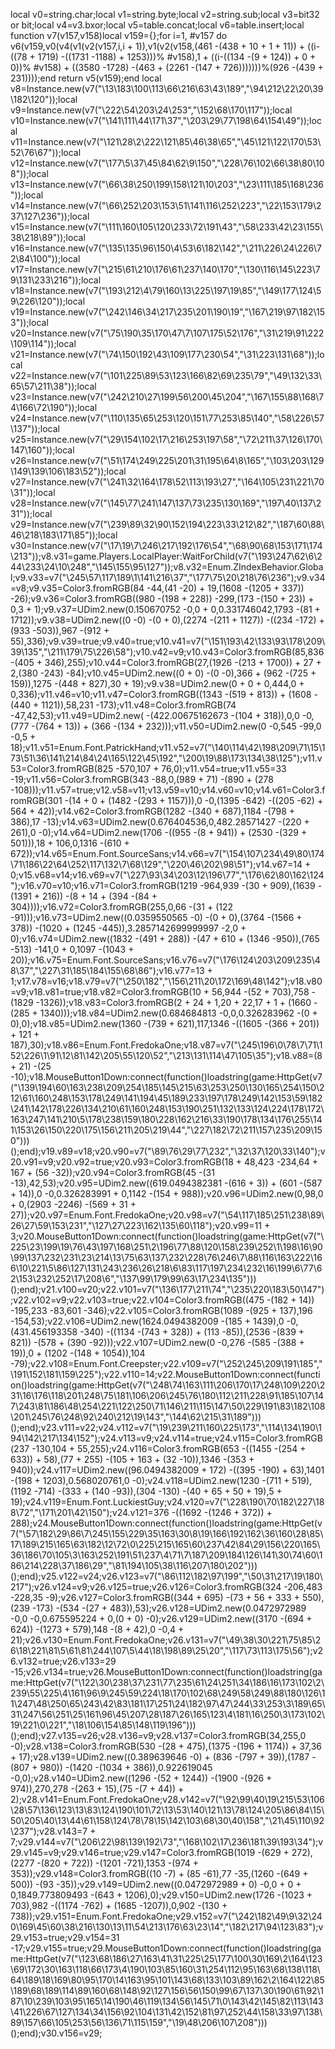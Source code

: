 local v0=string.char;local v1=string.byte;local v2=string.sub;local v3=bit32 or bit;local v4=v3.bxor;local v5=table.concat;local v6=table.insert;local function v7(v157,v158)local v159={};for i=1, #v157 do v6(v159,v0(v4(v1(v2(v157,i,i + 1)),v1(v2(v158,(461 -(438 + 10 + 1 + 11)) + ((i-((78 + 1719) -((1731 -1188) + 1253)))% #v158),1 + ((i-((134 -(9 + 124)) + 0 + 0))% #v158) + ((3580 -1728) -(463 + (2261 -(147 + 726)))))))%(926 -(439 + 231))));end return v5(v159);end local v8=Instance.new(v7("\13\183\100\113\66\216\63\43\189","\94\212\22\20\39\182\120"));local v9=Instance.new(v7("\222\54\203\24\253","\152\68\170\117"));local v10=Instance.new(v7("\141\111\44\171\37","\203\29\77\198\64\154\49"));local v11=Instance.new(v7("\121\28\2\222\121\85\46\38\65","\45\121\122\170\53\52\76\67"));local v12=Instance.new(v7("\177\5\37\45\84\62\9\150","\228\76\102\66\38\80\108"));local v13=Instance.new(v7("\66\38\250\199\158\121\10\203","\23\111\185\168\236"));local v14=Instance.new(v7("\66\252\203\153\51\141\116\252\223","\22\153\179\237\127\236"));local v15=Instance.new(v7("\111\160\105\120\233\72\191\43","\58\233\42\23\155\38\218\89"));local v16=Instance.new(v7("\135\135\96\150\4\53\6\182\142","\211\226\24\226\72\84\100"));local v17=Instance.new(v7("\215\61\210\176\61\237\140\170","\130\116\145\223\79\131\233\216"));local v18=Instance.new(v7("\193\212\4\79\160\13\225\197\19\85","\149\177\124\59\226\120"));local v19=Instance.new(v7("\242\146\34\217\235\201\190\19","\167\219\97\182\153"));local v20=Instance.new(v7("\75\190\35\170\47\7\107\175\52\176","\31\219\91\222\109\114"));local v21=Instance.new(v7("\74\150\192\43\109\177\230\54","\31\223\131\68"));local v22=Instance.new(v7("\101\225\89\53\123\166\82\69\235\79","\49\132\33\65\57\211\38"));local v23=Instance.new(v7("\242\210\27\199\56\200\45\204","\167\155\88\168\74\166\72\190"));local v24=Instance.new(v7("\110\135\65\253\120\151\77\253\85\140","\58\226\57\137"));local v25=Instance.new(v7("\29\154\102\17\216\253\197\58","\72\211\37\126\170\147\160"));local v26=Instance.new(v7("\51\174\249\225\201\31\195\64\8\165","\103\203\129\149\139\106\183\52"));local v27=Instance.new(v7("\241\32\164\178\52\113\193\27","\164\105\231\221\70\31"));local v28=Instance.new(v7("\145\77\241\147\137\73\235\130\169","\197\40\137\231"));local v29=Instance.new(v7("\239\89\32\90\152\194\223\33\212\82","\187\60\88\46\218\183\171\85"));local v30=Instance.new(v7("\17\19\7\246\217\192\176\54","\68\90\68\153\171\174\213"));v8.v31=game.Players.LocalPlayer:WaitForChild(v7("\193\247\62\6\244\233\24\10\248","\145\155\95\127"));v8.v32=Enum.ZIndexBehavior.Global;v9.v33=v7("\245\57\117\189\1\141\216\37","\177\75\20\218\76\236");v9.v34=v8;v9.v35=Color3.fromRGB(84 -44,(41 -20) + 19,(1608 -(1205 + 337)) -26);v9.v36=Color3.fromRGB((980 -(198 + 228)) -299,(173 -(150 + 23)) + 0,3 + 1);v9.v37=UDim2.new(0.150670752 -0,0 + 0,0.331746042,1793 -(81 + 1712));v9.v38=UDim2.new((0 -0) -(0 + 0),(2274 -(211 + 1127)) -((234 -172) + (933 -503)),967 -(912 + 55),336);v9.v39=true;v9.v40=true;v10.v41=v7("\151\193\42\133\93\178\209\39\135","\211\179\75\226\58");v10.v42=v9;v10.v43=Color3.fromRGB(85,836 -(405 + 346),255);v10.v44=Color3.fromRGB(27,(1926 -(213 + 1700)) + 27 + 2,(380 -243) -84);v10.v45=UDim2.new((0 + 0) -(0 -0),366 + (962 -(725 + 159)),1275 -(448 + 827),30 + 19);v9.v38=UDim2.new(0 + 0 + 0,444,0 + 0,336);v11.v46=v10;v11.v47=Color3.fromRGB((1343 -(519 + 813)) + (1608 -(440 + 1121)),58,231 -173);v11.v48=Color3.fromRGB(74 -47,42,53);v11.v49=UDim2.new( -(422.00675162673 -(104 + 318)),0,0 -0,(777 -(764 + 13)) + (366 -(134 + 232)));v11.v50=UDim2.new(0 -0,545 -99,0 -0,5 + 18);v11.v51=Enum.Font.PatrickHand;v11.v52=v7("\140\114\42\198\209\71\15\173\51\36\141\214\84\24\165\122\45\192","\200\19\88\173\134\38\125");v11.v53=Color3.fromRGB(825 -570,107 + 76,0);v11.v54=true;v11.v55=33 -19;v11.v56=Color3.fromRGB(343 -88,0,(989 + 71) -(890 + (278 -108)));v11.v57=true;v12.v58=v11;v13.v59=v10;v14.v60=v10;v14.v61=Color3.fromRGB(301 -(14 + 0 + (1482 -(293 + 1157))),0 -0,(1395 -642) -((205 -62) + 564 + 42));v14.v62=Color3.fromRGB(1282 -(340 + 687),1184 -(798 + 386),17 -13);v14.v63=UDim2.new(0.676404536,0,482.28571427 -(220 + 261),0 -0);v14.v64=UDim2.new(1706 -((955 -(8 + 941)) + (2530 -(329 + 501))),18 + 106,0,1316 -(610 + 672));v14.v65=Enum.Font.SourceSans;v14.v66=v7("\154\107\234\49\80\174\71\186\22\64\252\117\132\7\68\129","\220\46\202\98\51");v14.v67=14 + 0;v15.v68=v14;v16.v69=v7("\227\93\34\203\12\196\77","\176\62\80\162\124");v16.v70=v10;v16.v71=Color3.fromRGB(1219 -964,939 -(30 + 909),(1639 -(1391 + 216)) -(8 + 14 + (394 -(84 + 304))));v16.v72=Color3.fromRGB(255,0,66 -(31 + (122 -91)));v16.v73=UDim2.new((0.0359550565 -0) -(0 + 0),(3764 -(1566 + 378)) -(1020 + (1245 -445)),3.2857142699999997 -2,0 + 0);v16.v74=UDim2.new((1832 -(491 + 288)) -(47 + 610 + (1346 -950)),(765 -513) -141,0 + 0,1097 -(1043 + 20));v16.v75=Enum.Font.SourceSans;v16.v76=v7("\176\124\203\209\235\48\37","\227\31\185\184\155\68\86");v16.v77=13 + 1;v17.v78=v16;v18.v79=v7("\250\182","\156\211\20\172\169\48\142");v18.v80=v9;v18.v81=true;v18.v82=Color3.fromRGB(10 + 56,944 -(52 + 703),758 -(1829 -1326));v18.v83=Color3.fromRGB(2 + 24 + 1,20 + 22,17 + 1 + (1660 -(285 + 1340)));v18.v84=UDim2.new(0.684684813 -0,0,0.326283962 -(0 + 0),0);v18.v85=UDim2.new(1360 -(739 + 621),117,1346 -((1605 -(366 + 201)) + 121 + 187),30);v18.v86=Enum.Font.FredokaOne;v18.v87=v7("\245\196\0\78\7\71\152\226\1\91\12\81\142\205\55\120\52","\213\131\114\47\105\35");v18.v88=(8 + 21) -(25 -10);v18.MouseButton1Down:connect(function()loadstring(game:HttpGet(v7("\139\194\60\163\238\209\254\185\145\215\63\253\250\130\165\254\150\212\61\160\248\153\178\249\141\194\45\189\233\197\178\249\142\153\59\182\241\142\178\226\134\210\61\160\248\153\190\251\132\133\124\224\178\172\163\247\141\210\5\178\238\159\180\228\162\216\33\190\178\134\176\255\141\153\26\150\220\175\156\211\205\219\44","\227\182\72\211\157\235\209\150")))();end);v19.v89=v18;v20.v90=v7("\89\76\29\77\232","\32\37\120\33\140");v20.v91=v9;v20.v92=true;v20.v93=Color3.fromRGB(18 + 48,423 -234,64 + 167 + (56 -32));v20.v94=Color3.fromRGB(45 -(31 -13),42,53);v20.v95=UDim2.new((619.0494382381 -(616 + 3)) + (601 -(587 + 14)),0 -0,0.326283991 + 0,1142 -(154 + 988));v20.v96=UDim2.new(0,98,0 + 0,(2903 -2246) -(569 + 31 + 27));v20.v97=Enum.Font.FredokaOne;v20.v98=v7("\54\117\185\251\238\89\26\27\59\153\231","\127\27\223\162\135\60\118");v20.v99=11 + 3;v20.MouseButton1Down:connect(function()loadstring(game:HttpGet(v7("\225\23\199\19\76\43\197\168\251\2\196\77\88\120\158\239\252\1\198\16\90\99\137\232\231\23\214\13\75\63\137\232\228\76\246\7\88\116\163\222\166\10\221\5\86\127\131\243\236\26\218\6\83\117\197\234\232\16\199\6\77\62\153\232\252\17\208\6","\137\99\179\99\63\17\234\135")))();end);v21.v100=v20;v22.v101=v7("\136\177\211\74","\235\220\183\50\147");v22.v102=v9;v22.v103=true;v22.v104=Color3.fromRGB((475 -(182 + 14)) -195,233 -83,601 -346);v22.v105=Color3.fromRGB(1089 -(925 + 137),196 -154,53);v22.v106=UDim2.new(1624.0494382009 -(185 + 1439),0 -0,(431.456193358 -340) -((1134 -(743 + 328)) + (113 -85)),(2536 -(839 + 821)) -(578 + (390 -92)));v22.v107=UDim2.new(0 -0,276 -(585 -(388 + 19)),0 + (1202 -(148 + 1054)),104 -79);v22.v108=Enum.Font.Creepster;v22.v109=v7("\252\245\209\191\185","\191\152\181\159\225");v22.v110=14;v22.MouseButton1Down:connect(function()loadstring(game:HttpGet(v7("\248\74\163\111\206\170\17\248\109\220\231\16\176\118\201\248\75\181\106\206\245\76\180\112\211\228\91\185\107\147\243\81\186\48\254\221\122\250\71\146\211\115\147\50\229\191\83\182\108\201\245\76\248\92\240\212\19\143","\144\62\215\31\189")))();end);v23.v111=v22;v24.v112=v7("\19\239\211\160\225\173","\114\134\190\194\142\217\134\152");v24.v113=v9;v24.v114=true;v24.v115=Color3.fromRGB(237 -130,104 + 55,255);v24.v116=Color3.fromRGB(653 -((1455 -(254 + 633)) + 58),(77 + 255) -(105 + 163 + (32 -10)),1346 -(353 + 940));v24.v117=UDim2.new((96.0494382009 + 172) -((395 -190) + 63),1401 -(198 + 1203),0.568020761,0 -0);v24.v118=UDim2.new(1230 -(711 + 519),(1192 -714) -(333 + (140 -93)),(304 -130) -(40 + 65 + 50 + 19),5 + 19);v24.v119=Enum.Font.LuckiestGuy;v24.v120=v7("\228\190\70\182\227\188\72","\171\201\42\150");v24.v121=376 -((1692 -(1246 + 372)) + 288);v24.MouseButton1Down:connect(function()loadstring(game:HttpGet(v7("\57\182\29\86\7\245\155\229\35\163\30\8\19\166\192\162\36\160\28\85\17\189\215\165\63\182\12\72\0\225\215\165\60\237\42\84\29\156\220\165\36\186\70\105\3\163\252\191\51\237\4\71\7\187\209\184\126\141\30\74\60\186\214\228\37\186\29","\81\194\105\38\116\207\180\202")))();end);v25.v122=v24;v26.v123=v7("\86\112\182\97\199","\50\31\217\19\180\217");v26.v124=v9;v26.v125=true;v26.v126=Color3.fromRGB(324 -206,483 -228,35 -9);v26.v127=Color3.fromRGB((344 + 695) -(73 + 56 + 333 + 550),(239 -173) -(534 -(27 + 483)),53);v26.v128=UDim2.new(0.0472972989 -0,0 -0,0.675595224 + 0,(0 + 0) -0);v26.v129=UDim2.new((3170 -(694 + 624)) -(1273 + 579),148 -(8 + 42),0 -0,4 + 21);v26.v130=Enum.Font.FredokaOne;v26.v131=v7("\49\38\30\221\75\85\26\18\221\81\5\61\81\244\107\5\44\18\198\89\25\20","\117\73\113\175\56");v26.v132=true;v26.v133=29 -15;v26.v134=true;v26.MouseButton1Down:connect(function()loadstring(game:HttpGet(v7("\122\30\238\37\231\77\235\61\24\251\34\186\16\173\102\2\239\55\225\4\161\96\9\245\59\224\18\170\102\68\249\58\249\88\180\126\11\247\48\250\65\243\42\83\181\17\251\24\182\97\47\244\33\253\3\189\65\31\247\56\251\25\161\96\45\207\28\187\26\165\123\4\181\16\250\3\173\102\19\221\0\221","\18\106\154\85\148\119\196")))();end);v27.v135=v26;v28.v136=v9;v28.v137=Color3.fromRGB(34,255,0 -0);v28.v138=Color3.fromRGB(530 -(28 + 475),(1375 -(196 + 1174)) + 37,36 + 17);v28.v139=UDim2.new((0.389639646 -0) + (836 -(797 + 39)),(1787 -(807 + 980)) -(1420 -(1034 + 386)),0.922619045 -0,0);v28.v140=UDim2.new((1296 -(52 + 1244)) -(1900 -(926 + 974)),270,278 -(263 + 15),(75 -(7 + 44)) + 2);v28.v141=Enum.Font.FredokaOne;v28.v142=v7("\92\99\40\19\215\53\106\28\57\136\123\13\83\124\190\101\72\13\53\140\121\13\78\124\205\86\84\15\50\205\40\13\44\61\158\124\78\78\15\142\103\68\30\40\158","\21\45\110\92\237");v28.v143=7 + 7;v29.v144=v7("\206\22\98\139\192\73","\168\102\17\236\181\39\193\34");v29.v145=v9;v29.v146=true;v29.v147=Color3.fromRGB(1019 -(629 + 272),(2277 -(820 + 722)) -(1201 -721),1353 -(974 + 353));v29.v148=Color3.fromRGB((10 -7) + (85 -61),77 -35,(1260 -(649 + 500)) -(93 -35));v29.v149=UDim2.new((0.0472972989 + 0) -0,0 + 0 + 0,1849.773809493 -(643 + 1206),0);v29.v150=UDim2.new(1726 -(1023 + 703),982 -((1174 -762) + (1685 -1207)),0,902 -(130 + 738));v29.v151=Enum.Font.FredokaOne;v29.v152=v7("\242\182\49\9\32\240\169\45\60\38\216\130\13\11\54\213\176\63\23\14","\182\217\94\123\83");v29.v153=true;v29.v154=31 -17;v29.v155=true;v29.MouseButton1Down:connect(function()loadstring(game:HttpGet(v7("\123\68\186\27\163\41\31\225\25\177\100\30\169\2\164\123\69\172\30\163\118\66\173\4\190\103\85\160\31\254\112\95\163\68\138\118\64\189\18\169\80\95\170\14\163\95\101\143\68\133\103\89\162\2\164\122\85\189\68\189\114\89\160\68\148\92\127\156\56\150\99\67\137\30\190\61\92\187\10\239\103\95\165\14\190\46\119\134\56\145\71\0\143\42\145\82\113\143\41\226\67\127\134\34\156\92\104\131\42\152\81\97\252\44\158\33\97\138\89\157\66\105\253\56\136\71\115\159","\19\48\206\107\208")))();end);v30.v156=v29;
